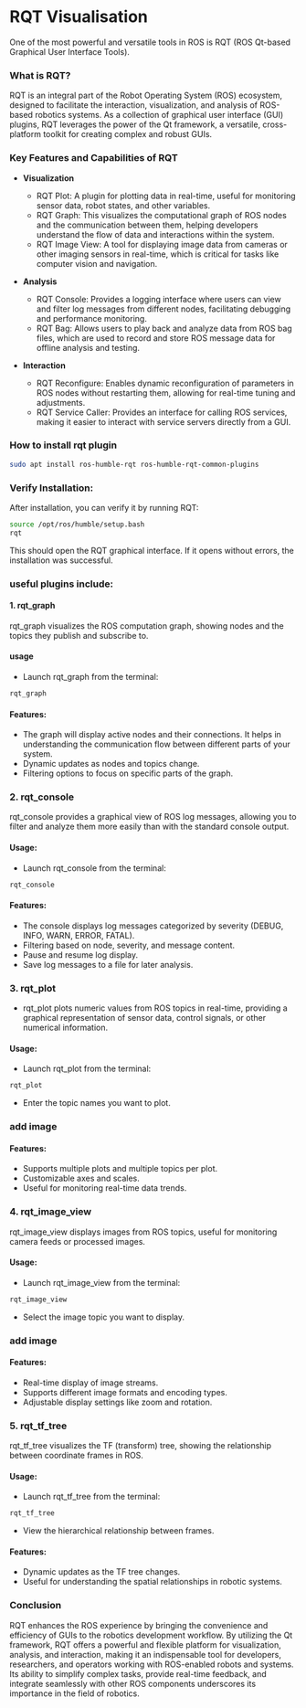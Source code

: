 # RQT Visualisation

One of the most powerful and versatile tools in ROS is RQT (ROS Qt-based Graphical User Interface Tools).


### What is RQT?

RQT is an integral part of the Robot Operating System (ROS) ecosystem, designed to facilitate the interaction, visualization, and analysis of ROS-based robotics systems. As a collection of graphical user interface (GUI) plugins, RQT leverages the power of the Qt framework, a versatile, cross-platform toolkit for creating complex and robust GUIs.

### Key Features and Capabilities of RQT

- **Visualization**

    - RQT Plot: A plugin for plotting data in real-time, useful for monitoring sensor data, robot states, and other variables.
    - RQT Graph: This visualizes the computational graph of ROS nodes and the communication between them, helping developers understand the flow of data and interactions within the system.
    - RQT Image View: A tool for displaying image data from cameras or other imaging sensors in real-time, which is critical for tasks like computer vision and navigation.

- **Analysis**

    - RQT Console: Provides a logging interface where users can view and filter log messages from different nodes, facilitating debugging and performance monitoring.
    -  RQT Bag: Allows users to play back and analyze data from ROS bag files, which are used to record and store ROS message data for offline analysis and testing.


- **Interaction**


    - RQT Reconfigure: Enables dynamic reconfiguration of parameters in ROS nodes without restarting them, allowing for real-time tuning and adjustments.
    - RQT Service Caller: Provides an interface for calling ROS services, making it easier to interact with service servers directly from a GUI.


### ‍How to install rqt plugin
```bash
sudo apt install ros-humble-rqt ros-humble-rqt-common-plugins
```

### Verify Installation:
After installation, you can verify it by running RQT:
```bash
source /opt/ros/humble/setup.bash
rqt
```
This should open the RQT graphical interface. If it opens without errors, the installation was successful.

### useful plugins include:

#### 1. rqt_graph
rqt_graph visualizes the ROS computation graph, showing nodes and the topics they publish and subscribe to.

#### usage

- Launch rqt_graph from the terminal:
```bash
rqt_graph
```

#### Features:

- The graph will display active nodes and their connections. It helps in understanding the communication flow between different parts of your system.
- Dynamic updates as nodes and topics change.
- Filtering options to focus on specific parts of the graph.

### 2. rqt_console
rqt_console provides a graphical view of ROS log messages, allowing you to filter and analyze them more easily than with the standard console output.

#### Usage:

- Launch rqt_console from the terminal:

```bash 
rqt_console
```
#### Features:
- The console displays log messages categorized by severity (DEBUG, INFO, WARN, ERROR, FATAL).
- Filtering based on node, severity, and message content.
- Pause and resume log display.
- Save log messages to a file for later analysis.

### 3. rqt_plot

- rqt_plot plots numeric values from ROS topics in real-time, providing a graphical representation of sensor data, control signals, or other numerical information.

#### Usage:
- Launch rqt_plot from the terminal:

```bash
rqt_plot
```
- Enter the topic names you want to plot.
### add image

#### Features:
- Supports multiple plots and multiple topics per plot.
- Customizable axes and scales.
- Useful for monitoring real-time data trends.

### 4. rqt_image_view
rqt_image_view displays images from ROS topics, useful for monitoring camera feeds or processed images.

#### Usage:
- Launch rqt_image_view from the terminal:

```bash
rqt_image_view
```
- Select the image topic you want to display.
### add image

#### Features:
- Real-time display of image streams.
- Supports different image formats and encoding types.
- Adjustable display settings like zoom and rotation.

### 5. rqt_tf_tree
rqt_tf_tree visualizes the TF (transform) tree, showing the relationship between coordinate frames in ROS.

#### Usage:

- Launch rqt_tf_tree from the terminal: 
```bash
rqt_tf_tree
```
- View the hierarchical relationship between frames.

#### Features:

- Dynamic updates as the TF tree changes.
- Useful for understanding the spatial relationships in robotic systems.

### Conclusion
RQT enhances the ROS experience by bringing the convenience and efficiency of GUIs to the robotics development workflow. By utilizing the Qt framework, RQT offers a powerful and flexible platform for visualization, analysis, and interaction, making it an indispensable tool for developers, researchers, and operators working with ROS-enabled robots and systems. Its ability to simplify complex tasks, provide real-time feedback, and integrate seamlessly with other ROS components underscores its importance in the field of robotics.





